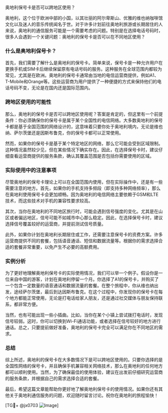 奥地利保号卡是否可以跨地区使用？

奥地利，这个位于欧洲中部的小国，以其壮丽的阿尔卑斯山、优雅的维也纳咖啡馆文化以及迷人的音乐传统闻名于世。对于许多计划前往奥地利旅游或长期居住的人来说，奥地利的通信服务可能是一个需要考虑的问题。特别是在选择电话号码时，很多人会遇到一个关键问题：奥地利的保号卡是否可以在不同地区使用？

### 什么是奥地利保号卡？

首先，我们需要了解什么是奥地利的保号卡。简单来说，保号卡是一种允许用户在更换手机或SIM卡后继续保留原有电话号码的服务。这种服务在全球范围内都较为常见，尤其是在欧洲。奥地利的保号卡通常由当地的电信运营商提供，例如A1、T-Mobile和Orange等。这些运营商为用户提供了一种便捷的方式来保持他们的电话号码不变，无论是在国内还是国际范围内。

### 跨地区使用的可能性

那么，奥地利的保号卡是否可以跨地区使用呢？答案是肯定的，但这里有一个前提条件：你必须确保你的保号卡是属于某个全国性的电信网络。大多数奥地利的保号卡都是基于全国范围的网络设计的，这意味着只要你处于奥地利境内，无论是维也纳、萨尔茨堡还是因斯布鲁克，你的保号卡都可以正常使用。

然而，如果你的保号卡是基于某个特定地区的网络，那么它可能会受到区域限制。这种情况虽然较少见，但在某些情况下确实存在。因此，在选择保号卡时，建议仔细查看运营商提供的服务条款，确认其覆盖范围是否包括你需要使用的区域。

### 实际使用中的注意事项

尽管奥地利的保号卡理论上可以在全国范围内使用，但在实际操作中，还是有一些需要注意的地方。首先，如果你的手机支持多频段（即支持多种网络频率），那么在奥地利使用保号卡会更加顺畅。因为奥地利的电信网络主要依赖于GSM和LTE技术，而这些技术对手机的兼容性要求较高。

其次，当你在奥地利的不同地区旅行时，可能会遇到信号强度的变化。尤其是在山区或者偏远地区，信号可能不如城市中心那么稳定。因此，在选择保号卡时，建议选择信号覆盖较好的运营商，并提前测试信号质量。

此外，如果你计划在奥地利长期居住或工作，还需要注意保号卡的资费方案。许多运营商提供不同的套餐，包括语音通话、短信和数据流量等。根据你的需求选择合适的套餐非常重要，以免产生不必要的高额费用。

### 实例分析

为了更好地理解奥地利保号卡的实际使用情况，我们可以举一个例子。假设你是一位来自中国的游客，计划在奥地利停留一个月。你选择了A1的保号卡，并购买了一个包含一定数量的语音通话和数据流量的套餐。在整个旅程中，你从维也纳出发，途经萨尔茨堡，最后到达因斯布鲁克。在这个过程中，你发现你的保号卡在每个地方都能正常使用，无论是打电话给家人朋友，还是通过社交媒体与朋友保持联系，都非常方便。

当然，也有可能出现一些小插曲。比如，当你在某个小镇上尝试拨打电话时，发现信号较弱。这时，你可以切换到Wi-Fi通话功能，或者选择在信号较好的地方进行通话。总之，只要提前做好准备，奥地利的保号卡完全可以满足你在不同地区的需求。

### 总结

综上所述，奥地利的保号卡在大多数情况下是可以跨地区使用的。只要你选择的是全国性网络的保号卡，并且确保手机兼容相关网络技术，那么在奥地利的任何地方都可以顺利使用。当然，为了确保最佳的使用体验，建议在出发前仔细研究运营商的服务条款，并根据自己的需求选择合适的套餐。

最后，希望这篇文章能帮助你更好地了解奥地利保号卡的使用情况。如果你还有其他关于奥地利通信服务的问题，欢迎随时留言讨论。祝你在奥地利的旅程愉快！

[TG💪+ @jx0703 ![Image](https://github.com/user-attachments/assets/dbca1d08-cadb-493c-b0ec-ad6f7a83f270)]